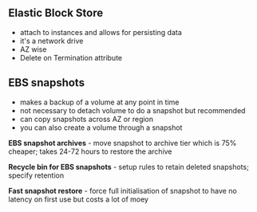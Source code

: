 ## Elastic Block Store
- attach to instances and allows for persisting data
- it's a network drive
- AZ wise
- Delete on Termination attribute

## EBS snapshots
- makes a backup of a volume at any point in time
- not necessary to detach volume to do a snapshot but recommended
- can copy snapshots across AZ or region
- you can also create a volume through a snapshot

**EBS snapshot archives** - move snapshot to archive tier which is 75% cheaper; takes 24-72 hours to restore the archive

**Recycle bin for EBS snapshots** - setup rules to retain deleted snapshots; specify retention

**Fast snapshot restore** - force full initialisation of snapshot to have no latency on first use but costs a lot of moey
